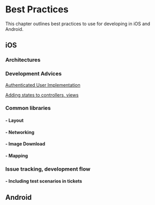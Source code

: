 # Best Practices

This chapter outlines best practices to use for developing in iOS and Android.

## iOS

### Architectures

### Development Advices
[Authenticated User Implementation](AuthenticatedUserImplementation.md)

[Adding states to controllers, views](AddingStatesControllersViews.md)

### Common libraries
#### - Layout
#### - Networking
#### - Image Download
#### - Mapping

### Issue tracking, development flow
#### - Including test scenarios in tickets

## Android
